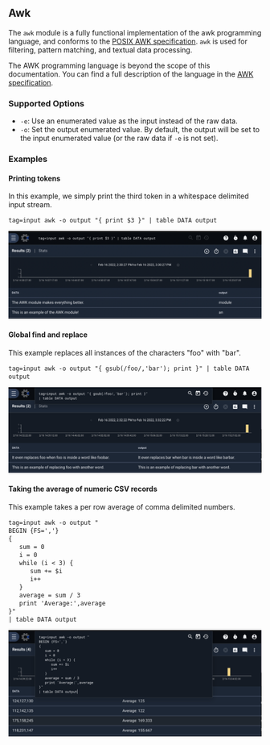 ## Awk

The `awk` module is a fully functional implementation of the awk programming language, and conforms to the [POSIX AWK specification](https://pubs.opengroup.org/onlinepubs/9699919799/utilities/awk.html). `awk` is used for filtering, pattern matching, and textual data processing. 

The AWK programming language is beyond the scope of this documentation. You can find a full description of the language in the [AWK specification](https://pubs.opengroup.org/onlinepubs/9699919799/utilities/awk.html). 

### Supported Options

* `-e`: Use an enumerated value as the input instead of the raw data.
* `-o`: Set the output enumerated value. By default, the output will be set to the input enumerated value (or the raw data if `-e` is not set).

### Examples

#### Printing tokens

In this example, we simply print the third token in a whitespace delimited input stream. 

```
tag=input awk -o output "{ print $3 }" | table DATA output
```

![Example 1](example1.png)

#### Global find and replace

This example replaces all instances of the characters "foo" with "bar". 

```
tag=input awk -o output "{ gsub(/foo/,'bar'); print }" | table DATA output
```

![Example 2](example2.png)

#### Taking the average of numeric CSV records

This example takes a per row average of comma delimited numbers.

```
tag=input awk -o output "
BEGIN {FS=','}
{
   sum = 0
   i = 0
   while (i < 3) {
      sum += $i
      i++
   }
   average = sum / 3
   print 'Average:',average
}"
| table DATA output
```

![Example 3](example3.png)
